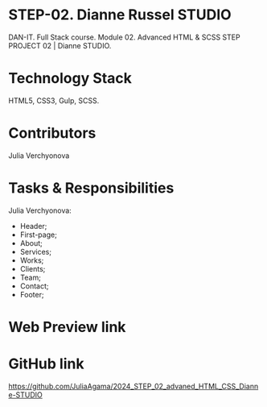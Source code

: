 
# STEP-02. Dianne Russel STUDIO

DAN-IT. Full Stack course. Module 02. Advanced HTML & SCSS
STEP PROJECT 02 | Dianne STUDIO.

# Technology Stack

HTML5, CSS3, Gulp, SCSS.

# Contributors

Julia Verchyonova

# Tasks & Responsibilities

Julia Verchyonova:

- Header;
- First-page;
- About;
- Services;
- Works;
- Clients;
- Team;
- Contact;
- Footer;

# Web Preview link

# GitHub link

https://github.com/JuliaAgama/2024_STEP_02_advaned_HTML_CSS_Dianne-STUDIO
